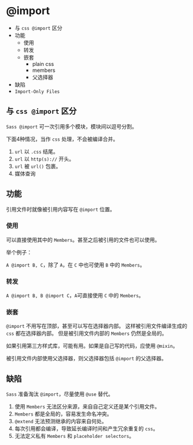 # @import

* 与 `css @import` 区分
* 功能
  * 使用
  * 转发
  * 嵌套
    * plain css
    * members
    * 父选择器
* 缺陷
* `Import-Only Files`

## 与 `css @import` 区分

`Sass @import` 可一次引用多个模块，模块间以逗号分割。

下面4种情况，当作 `css` 处理，不会被编译合并。

1. `url` 以 `.css` 结尾。
2. `url` 以 `http(s)://` 开头。
3. `url` 被 `url()` 包裹。
4. 媒体查询

## 功能

引用文件时就像被引用内容写在 `@import` 位置。

### 使用

可以直接使用其中的 `Members`。甚至之后被引用的文件也可以使用。

举个例子：

`A @import B, C`，除了 `A`，在 `C` 中也可使用 `B` 中的 `Members`。

### 转发

`A @import B, B @import C`，`A`可直接使用 `C` 中的 `Members`。

### 嵌套

`@import` 不用写在顶部，甚至可以写在选择器内部。
这样被引用文件编译生成的 `css` 都在选择器内部。
但是被引用文件内部的 `Members` 仍然是全局的。

如果引用第三方样式库，可能有用。如果是自己写的代码，应使用 `@mixin`。

被引用文件内部使用父选择器，则父选择器包括 `@import` 的父选择器。

## 缺陷

`Sass` 准备淘汰 `@import`，尽量使用 `@use` 替代。

1. 使用 `Members` 无法区分来源，来自自己定义还是某个引用文件。
2. `Members` 都是全局的，容易发生命名冲突。
3. `@extend` 无法预测继承的内容来自何处。
4. 每次引用都会编译，导致延长编译时间和产生冗余重复的 `css`。
5. 无法定义私有 `Members` 和 `placeholder selectors`。<!-- TODO 会引起什么问题 -->
